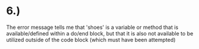 # 6.)

The error message tells me that 'shoes' is a variable or method that is available/defined within a do/end block, but that it is also not available to be utilized outside of the code block (which must have been attempted) 